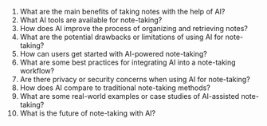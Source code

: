 1. What are the main benefits of taking notes with the help of AI?
2. What AI tools are available for note-taking?
3. How does AI improve the process of organizing and retrieving notes?
4. What are the potential drawbacks or limitations of using AI for note-taking?
5. How can users get started with AI-powered note-taking?
6. What are some best practices for integrating AI into a note-taking workflow?
7. Are there privacy or security concerns when using AI for note-taking?
8. How does AI compare to traditional note-taking methods?
9. What are some real-world examples or case studies of AI-assisted note-taking?
10. What is the future of note-taking with AI?